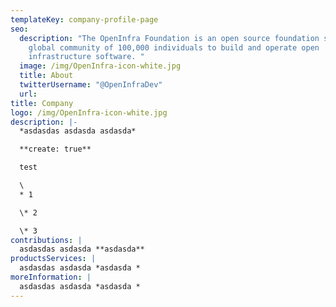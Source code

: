 ```yaml
---
templateKey: company-profile-page
seo:
  description: "The OpenInfra Foundation is an open source foundation supporting a
    global community of 100,000 individuals to build and operate open
    infrastructure software. "
  image: /img/OpenInfra-icon-white.jpg
  title: About
  twitterUsername: "@OpenInfraDev"
  url: 
title: Company
logo: /img/OpenInfra-icon-white.jpg
description: |-
  *asdasdas asdasda asdasda*    

  **create: true**

  test

  \
  * 1

  \* 2

  \* 3
contributions: |
  asdasdas asdasda **asdasda**
productsServices: |
  asdasdas asdasda *asdasda *
moreInformation: |
  asdasdas asdasda *asdasda *
---
```

